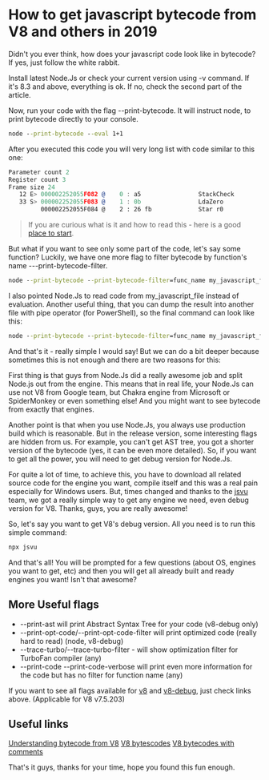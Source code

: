 # How to get javascript bytecode from V8 and others in 2019

Didn't you ever think, how does your javascript code look like in bytecode? If yes, just follow the white rabbit.

Install latest Node.Js or check your current version using -v command. If it's 8.3 and above, everything is ok. If no, check the second part of the article.

Now, run your code with the flag --print-bytecode. It will instruct node, to print bytecode directly to your console.

```cmd
node --print-bytecode --eval 1+1
```

After you executed this code you will very long list with code similar to this one:

```asm
Parameter count 2
Register count 3
Frame size 24
   12 E> 000002252055F082 @    0 : a5                StackCheck
   33 S> 000002252055F083 @    1 : 0b                LdaZero
         000002252055F084 @    2 : 26 fb             Star r0
```

> If you are curious what is it and how to read this - here is a good [place to start](https://medium.com/dailyjs/understanding-v8s-bytecode-317d46c94775).

But what if you want to see only some part of the code, let's say some function? Luckily, we have one more flag to filter bytecode by function's name ---print-bytecode-filter.

```cmd
node --print-bytecode --print-bytecode-filter=func_name my_javascript_file
```

I also pointed Node.Js to read code from my_javascript_file instead of evaluation. Another useful thing, that you can dump the result into another file with pipe operator (for PowerShell), so the final command can look like this:

```cmd
node --print-bytecode --print-bytecode-filter=func_name my_javascript_file > result.txt
```

And that's it - really simple I would say! But we can do a bit deeper because sometimes this is not enough and there are two reasons for this:

First thing is that guys from Node.Js did a really awesome job and split Node.js out from the engine. This means that in real life, your Node.Js can use not V8 from Google team, but Chakra engine from Microsoft or SpiderMonkey or even something else! And you might want to see bytecode from exactly that engines.

Another point is that when you use Node.Js, you always use production build which is reasonable. But in the release version, some interesting flags are hidden from us. For example, you can't get AST tree, you got a shorter version of the bytecode (yes, it can be even more detailed). So, if you want to get all the power, you will need to get debug version for Node.Js.

For quite a lot of time, to achieve this, you have to download all related source code for the engine you want, compile itself and this was a real pain especially for Windows users. But, times changed and thanks to the [jsvu](https://github.com/GoogleChromeLabs/jsvu) team, we got a really simple way to get any engine we need, even debug version for V8. Thanks, guys, you are really awesome!

So, let's say you want to get V8's debug version. All you need is to run this simple command:

```cmd
npx jsvu
```

And that's all! You will be prompted for a few questions (about OS, engines you want to get, etc) and then you will get all already built and ready engines you want! Isn't that awesome?

## More Useful flags

* --print-ast will print Abstract Syntax Tree for your code (v8-debug only)
* --print-opt-code/--print-opt-code-filter will print optimized code (really hard to read)  (node, v8-debug)
* --trace-turbo/--trace-turbo-filter - will show optimization filter for TurboFan compiler (any)
* --print-code --print-code-verbose will print even more information for the code  but has no filter for function name (any)

If you want to see all flags available for [v8](https://gist.github.com/Drag13/345136498ee2f2605f188f22d2258af0) and [v8-debug](https://gist.github.com/Drag13/92089a081a0056dd6872b77c2af88d94), just check links above. (Applicable for  V8 v7.5.203)

## Useful links

[Understanding bytecode from V8](https://medium.com/dailyjs/understanding-v8s-bytecode-317d46c94775)
[V8 bytescodes](https://github.com/v8/v8/blob/master/src/interpreter/bytecodes.h)
[V8 bytecodes with comments](https://github.com/v8/v8/blob/master/src/interpreter/interpreter-generator.cc)

That's it guys, thanks for your time, hope you found this fun enough.
